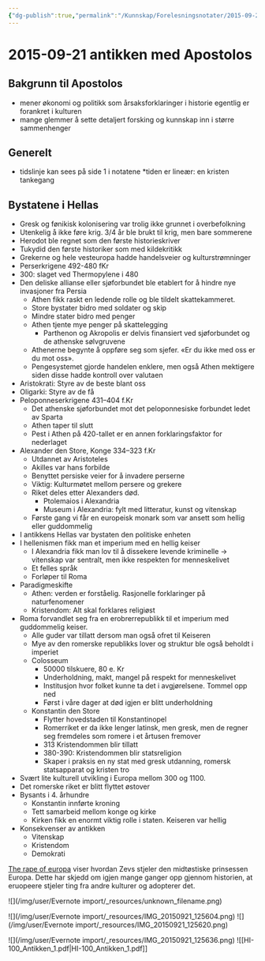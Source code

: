 ```yaml
---
{"dg-publish":true,"permalink":"/Kunnskap/Forelesningsnotater/2015-09-21 antikken med Apostolos/","title":"2015-09-21 antikken med Apostolos","tags":["forelesning","hi100","historie"]}
---
```



# 2015-09-21 antikken med Apostolos
## Bakgrunn til Apostolos

* mener økonomi og politikk som årsaksforklaringer i historie egentlig er forankret i kulturen
* mange glemmer å sette detaljert forsking og kunnskap inn i større sammenhenger

## Generelt

* tidslinje kan sees på side 1 i notatene
*tiden er lineær: en kristen tankegang

## Bystatene i Hellas

* Gresk og fønikisk kolonisering var trolig ikke grunnet i overbefolkning
* Utenkelig å ikke føre krig. 3/4 år ble brukt til krig, men bare sommerene
* Herodot ble regnet som den første historieskriver
* Tukydid den første historiker som med kildekritikk
* Grekerne og hele vesteuropa hadde handelsveier og kulturstrømninger
* Perserkrigene 492-480 fKr
 * 300: slaget ved Thermopylene i 480
* Den deliske allianse eller sjøforbundet ble etablert for å hindre nye invasjoner fra Persia
	* Athen fikk raskt en ledende rolle og ble tildelt skattekammeret.
	* Store bystater bidro med soldater og skip
	* Mindre stater bidro med penger
	* Athen tjente mye penger på skattelegging
		* Parthenon og Akropolis er delvis finansiert ved sjøforbundet og de athenske sølvgruvene
	* Athenerne begynte å oppføre seg som sjefer. «Er du ikke med oss er du mot oss».
	* Pengesystemet gjorde handelen enklere, men også Athen mektigere siden disse hadde kontroll over valutaen
* Aristokrati: Styre av de beste blant oss
* Oligarki: Styre av de få
* Peloponneserkrigene 431–404 f.Kr
	* Det athenske sjøforbundet mot det peloponnesiske forbundet ledet av Sparta
	* Athen taper til slutt
	* Pest i Athen på 420-tallet er en annen forklaringsfaktor for nederlaget
* Alexander den Store, Konge 334–323 f.Kr
	* Utdannet av Aristoteles
	* Akilles var hans forbilde
	* Benyttet persiske veier for å invadere perserne
	* Viktig: Kulturmøtet mellom persere og grekere
	* Riket deles etter Alexanders død. 
		* Ptolemaios i Alexandria
		* Museum i Alexandria: fylt med litteratur, kunst og vitenskap
	* Første gang vi får en europeisk monark som var ansett som hellig eller guddommelig
* I antikkens Hellas var bystaten den politiske enheten
* I hellenismen fikk man et imperium med en hellig keiser
	* I Alexandria fikk man lov til å dissekere levende kriminelle -> vitenskap var sentralt, men ikke respekten for menneskelivet
	* Et felles språk
	* Forløper til Roma
* Paradigmeskifte
	* Athen: verden er forståelig. Rasjonelle forklaringer på naturfenomener
	* Kristendom: Alt skal forklares religiøst
* Roma forvandlet seg fra en erobrerrepublikk til et imperium med guddommelig keiser.
	* Alle guder var tillatt dersom man også ofret til Keiseren
	* Mye av den romerske republikks lover og struktur ble også beholdt i imperiet
	* Colosseum
		* 50000 tilskuere, 80 e. Kr
		* Underholdning, makt, mangel på respekt for menneskelivet
		* Institusjon hvor folket kunne ta det i avgjørelsene. Tommel opp ned
		* Først i våre dager at død igjen er blitt underholdning
	* Konstantin den Store
		* Flytter hovedstaden til Konstantinopel
		* Romerriket er da ikke lenger latinsk, men gresk, men de regner seg fremdeles som romere i et årtusen fremover
		* 313 Kristendommen blir tillatt
		* 380-390: Kristendommen blir statsreligion
		* Skaper i praksis en ny stat med gresk utdanning, romersk statsapparat og kristen tro
* Svært lite kulturell utvikling i Europa mellom 300 og 1100.
* Det romerske riket er blitt flyttet østover
* Bysants i 4. århundre
	* Konstantin innførte kroning
	* Tett samarbeid mellom konge og kirke
	* Kirken fikk en enormt viktig rolle i staten. Keiseren var hellig
* Konsekvenser av antikken
	* Vitenskap
	* Kristendom
	* Demokrati

[The rape of europa](https://en.wikipedia.org/wiki/The_Rape_of_Europa_(Titian)) viser hvordan Zevs stjeler den midtøstiske prinsessen Europa. Dette har skjedd om igjen mange ganger opp gjennom historien, at eruopeere stjeler ting fra andre kulturer og adopterer det.

![](/img/user/Evernote import/_resources/unknown_filename.png)

![](/img/user/Evernote import/_resources/IMG_20150921_125604.png)
![](/img/user/Evernote import/_resources/IMG_20150921_125620.png)

![](/img/user/Evernote import/_resources/IMG_20150921_125636.png)
![[HI-100_Antikken_1.pdf\|HI-100_Antikken_1.pdf]]
